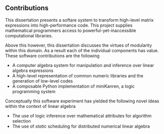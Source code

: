 
Contributions
-------------

This dissertation presents a softare system to transform high-level matrix expressions into high-performance code.  This project supplies mathematical programmers access to powerful-yet-inaccessible computational libraries.

Above this however, this dissertation discusses the virtues of modularity within this domain.  As a result each of the individual components has value.  These software contributions are the following

*   A computer algebra system for manipulation and inference over linear algebra expressions
*   A high-level representation of common numeric libraries and the generation of low-level codes
*   A composable Python implementation of miniKanren, a logic programming system

Conceptually this software experiment has yielded the following novel ideas within the context of linear algebra

*   The use of logic inference over mathematical attributes for algorithm selection
*   The use of *static* scheduling for distributed numerical linear algebra
